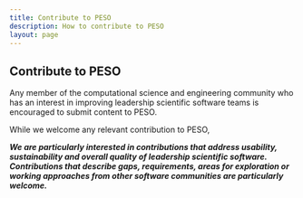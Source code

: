 ```yaml
---
title: Contribute to PESO
description: How to contribute to PESO
layout: page
---
```


## Contribute to PESO

Any member of the computational science and engineering community who has an interest in improving leadership scientific software teams is encouraged to submit content to PESO.  

While we welcome any relevant contribution to PESO,

**_We are particularly interested in contributions that address usability, sustainability and overall quality of leadership scientific software.  Contributions that describe gaps, requirements, areas for exploration or working approaches from other software communities are particularly welcome._**
